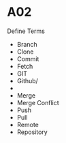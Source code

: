 # A02
Define Terms
<ul>
    <li>Branch</li>
    <li>Clone</li>
    <li>Commit</li>
    <li>Fetch</li>
    <li>GIT</li>
    <li>Github/<li>
    <li>Merge</li>
    <li>Merge Conflict</li>
    <li>Push</li>
    <li>Pull</li>
    <li>Remote</li>
    <li>Repository</li>
</ul>